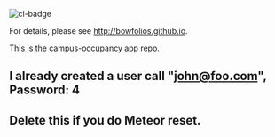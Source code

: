 ![ci-badge](https://github.com/bowfolios/bowfolios/workflows/ci-bowfolios/badge.svg)


For details, please see http://bowfolios.github.io.

This is the campus-occupancy app repo.
## I already created a user call "john@foo.com", Password: 4
## Delete this if you do Meteor reset.

